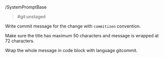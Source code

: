 /SystemPromptBase

> #git:unstaged

Write commit message for the change with `commitizen` convention.

Make sure the title has maximum 50 characters and message is wrapped at 72 characters.

Wrap the whole message in code block with language gitcommit.
